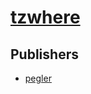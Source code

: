 # [tzwhere](https://pypi.org/project/tzwhere)



## Publishers
- [pegler](https://pypi.org/user/pegler)

